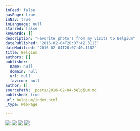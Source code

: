```yaml
---
inFeed: false
hasPage: true
inNav: true
inLanguage: null
starred: false
keywords: []
description: "Favorite photo's from my visits to Belgium"
datePublished: '2016-02-04T20:07:42.311Z'
dateModified: '2016-02-04T20:07:40.118Z'
title: Belgium
authors: []
publisher:
  name: null
  domain: null
  url: null
  favicon: null
author: []
sourcePath: _posts/2016-02-04-belgium.md
published: true
url: belgium/index.html
_type: WebPage

---
```

![](https://the-grid-user-content.s3-us-west-2.amazonaws.com/8b1d781e-70c5-4ebf-8d4e-0167a6c99f41.JPG)
![](https://the-grid-user-content.s3-us-west-2.amazonaws.com/45b94162-4ae4-43f2-a44e-ec239ab05955.JPG)
![](https://the-grid-user-content.s3-us-west-2.amazonaws.com/bfaa0662-b280-4d47-9d43-1c2f73470ed4.JPG)
![](https://the-grid-user-content.s3-us-west-2.amazonaws.com/f8c733d6-ef59-475c-8215-63fb13dff0bd.JPG)